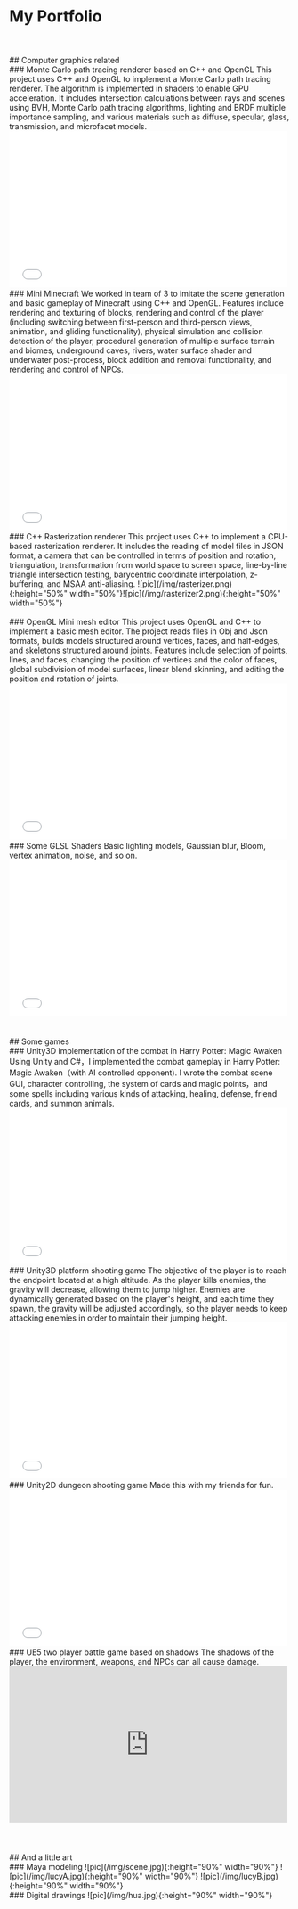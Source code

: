 My Portfolio
======================
<br/>
<br/>
## Computer graphics related
<br/>
### Monte Carlo path tracing renderer based on C++ and OpenGL                                                     
This project uses C++ and OpenGL to implement a Monte Carlo path tracing renderer. The algorithm is implemented in shaders to enable GPU acceleration. It includes intersection calculations between rays and scenes using BVH, Monte Carlo path tracing algorithms, lighting and BRDF multiple importance sampling, and various materials such as diffuse, specular, glass, transmission, and microfacet models.
<iframe src="//player.bilibili.com/player.html?aid=226443677&bvid=BV1sb411o7os&cid=1064886672&page=1" width="500" height="280" scrolling="no" border="0" frameborder="no" framespacing="0" allowfullscreen="true"> </iframe>
<br/>
### Mini Minecraft                                                                             
We worked in team of 3 to imitate the scene generation and basic gameplay of Minecraft using C++ and OpenGL. Features include rendering and texturing of blocks, rendering and control of the player (including switching between first-person and third-person views, animation, and gliding functionality), physical simulation and collision detection of the player, procedural generation of multiple surface terrain and biomes, underground caves, rivers, water surface shader and underwater post-process, block addition and removal functionality, and rendering and control of NPCs.
<iframe src="//player.bilibili.com/player.html?aid=353981991&bvid=BV1zX4y1d7s9&cid=1066472125&page=1" width="500" height="280" scrolling="no" border="0" frameborder="no" framespacing="0" allowfullscreen="true"> </iframe>
<br/>
### C++ Rasterization renderer                                                                  
This project uses C++ to implement a CPU-based rasterization renderer. It includes the reading of model files in JSON format, a camera that can be controlled in terms of position and rotation, triangulation, transformation from world space to screen space, line-by-line triangle intersection testing, barycentric coordinate interpolation, z-buffering, and MSAA anti-aliasing.
![pic](/img/rasterizer.png){:height="50%" width="50%"}![pic](/img/rasterizer2.png){:height="50%" width="50%"}
<br/>
<br/>
### OpenGL Mini mesh editor                                                                   
This project uses OpenGL and C++ to implement a basic mesh editor. The project reads files in Obj and Json formats, builds models structured around vertices, faces, and half-edges, and skeletons structured around joints. Features include selection of points, lines, and faces, changing the position of vertices and the color of faces, global subdivision of model surfaces, linear blend skinning, and editing the position and rotation of joints.
<iframe src="//player.bilibili.com/player.html?aid=311378274&bvid=BV18P411o7H3&cid=1066683662&page=1" width="500" height="280" scrolling="no" border="0" frameborder="no" framespacing="0" allowfullscreen="true"> </iframe>
<br/>
### Some GLSL Shaders 
Basic lighting models, Gaussian blur, Bloom, vertex animation, noise, and so on.
<iframe src="//player.bilibili.com/player.html?aid=781495177&bvid=BV1f24y1j7zw&cid=1066565022&page=1" width="500" height="280" scrolling="no" border="0" frameborder="no" framespacing="0" allowfullscreen="true"> </iframe>
<br/>
<br/>
<br/>
## Some games
<br/>
### Unity3D implementation of the combat in Harry Potter: Magic Awaken   
Using Unity and C#，I implemented the combat gameplay in Harry Potter: Magic Awaken（with AI controlled opponent). I wrote the combat scene GUI, character controlling, the system of cards and magic points，and some spells including various kinds of attacking, healing, defense, friend cards, and summon animals.
<iframe src="//player.bilibili.com/player.html?aid=433936726&bvid=BV1zG411P7jR&cid=927083114&page=1" width="500" height="280" scrolling="no" border="0" frameborder="no" framespacing="0" allowfullscreen="true"> </iframe>
<br/>
### Unity3D platform shooting game 
The objective of the player is to reach the endpoint located at a high altitude. As the player kills enemies, the gravity will decrease, allowing them to jump higher. Enemies are dynamically generated based on the player's height, and each time they spawn, the gravity will be adjusted accordingly, so the player needs to keep attacking enemies in order to maintain their jumping height.
<iframe src="//player.bilibili.com/player.html?aid=479333284&bvid=BV1qM411P7Jc&cid=1005997758&page=1" width="500" height="280" scrolling="no" border="0" frameborder="no" framespacing="0" allowfullscreen="true"> </iframe>
<br/>
### Unity2D dungeon shooting game
Made this with my friends for fun.
<iframe src="//player.bilibili.com/player.html?aid=653936071&bvid=BV1XY4y1D775&cid=1064640991&page=1" width="500" height="280" scrolling="no" border="0" frameborder="no" framespacing="0" allowfullscreen="true"> </iframe>
<br/>
### UE5 two player battle game based on shadows     
The shadows of the player, the environment, weapons, and NPCs can all cause damage.
<iframe width="500" height="280" src="https://www.youtube.com/embed/klv-8CIHS8A" title="YouTube video player" frameborder="0" allow="accelerometer; autoplay; clipboard-write; encrypted-media; gyroscope; picture-in-picture; web-share" allowfullscreen></iframe>
<br/>
<br/>
<br/>
<br/>
## And a little art 
<br/>
### Maya modeling
![pic](/img/scene.jpg){:height="90%" width="90%"}
![pic](/img/lucyA.jpg){:height="90%" width="90%"}
![pic](/img/lucyB.jpg){:height="90%" width="90%"}
<br/>
### Digital drawings
![pic](/img/hua.jpg){:height="90%" width="90%"}
